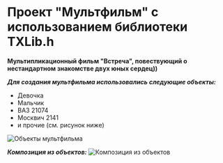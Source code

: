 # Проект "Мультфильм" с использованием библиотеки TXLib.h

**Мультипликационный фильм "Встреча", повествующий о нестандартном знакомстве двух юных сердец))**

***Для создания мультфильма использовались следующие объекты:***
* Девочка
* Мальчик
* ВАЗ 21074
* Москвич 2141
* и прочие (см. рисунок ниже)

![Объекты мультфильма](https://user-images.githubusercontent.com/82102202/114601541-6c9b5700-9cb7-11eb-8f70-fd504721eaee.jpg)

***Композиция из объектов:***
![Композиция из объектов](https://user-images.githubusercontent.com/82102202/114604266-825e4b80-9cba-11eb-955b-bb2a36633658.jpg)

